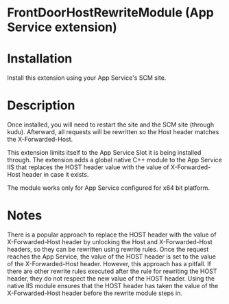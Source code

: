# FrontDoorHostRewriteModule (App Service extension)

# Installation
Install this extension using your App Service's SCM site.

# Description
Once installed, you will need to restart the site and the SCM site (through kudu). Afterward, all requests will be rewritten so the Host header matches the X-Forwarded-Host.

This extension limits itself to the App Service Slot it is being installed through. The extension аdds a global native C++ module to the App Service IIS that replaces the HOST header value with the value of X-Forwarded-Host header in case it exists.

The module works only for App Service configured for x64 bit platform.

# Notes
There is a popular approach to replace the HOST header with the value of X-Forwarded-Host header by unlocking the Host and X-Forwarded-Host headers, so they can be rewritten using rewrite rules. Once the request reaches the App Service, the value of the HOST header is set to the value of the X-Forwarded-Host header.
However, this approach has a pitfall. If there are other rewrite rules executed after the rule for rewriting the HOST header, they do not respect the new value of the HOST header.
Using the native IIS module ensures that the HOST header has taken the value of the X-Forwarded-Host header before the rewrite module steps in.
